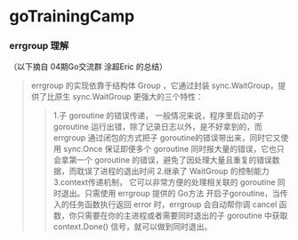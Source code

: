 # goTrainingCamp

### errgroup 理解
（以下摘自 04期Go交流群 涂超Eric 的总结）
> errgroup 的实现依靠于结构体 Group ，它通过封装 sync.WaitGroup，提供了比原生 sync.WaitGroup 更强大的三个特性：
> > 1.子 goroutine 的错误传递，
> > 一般情况来说，程序里启动的子 goroutine 运行出错，除了记录日志以外，是不好拿到的，而 errgroup 通过闭包的方式把子 goroutine的错误带出来，同时它又使用 sync.Once 保证即便多个 goroutine 同时报大量的错误，它也只会拿第一个 goroutine 的错误，避免了因处理大量且重复的错误数据，而耽误了进程的退出时间
> > 2.继承了 WaitGroup 的控制能力
> > 3.context传递机制，
> > 它可以非常方便的处理相关联的 goroutine 同时退出。只需使用 errgroup 提供的 Go方法 开启子goroutine，当传入的任务函数执行返回 error 时，errgroup 会自动帮你调 cancel 函数，你只需要在你的主进程或者需要同时退出的子 goroutine 中获取 context.Done() 信号，就可以做到同时退出。
